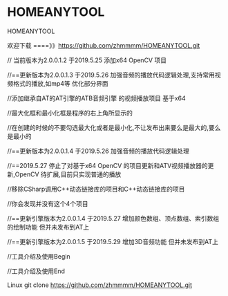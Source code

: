 # HOMEANYTOOL
HOMEANYTOOL

欢迎下载 ====》》https://github.com/zhmmmm/HOMEANYTOOL.git


// 当前版本为2.0.0.1.2  于2019.5.25 添加x64 OpenCV 项目



//==更新版本为2.0.0.1.3  于2019.5.26 加强音频的播放代码逻辑处理,支持常用视频格式的播放,如mp4等 优化部分界面

//添加继承自AT的AT引擎的ATB音频引擎 的视频播放项目 基于x64

//最大化框和最小化框是程序的右上角所显示的

//在创建的时候的不要勾选最大化或者是最小化,不让发布出来要么是最大的,要么是最小的

//==更新版本为2.0.0.1.4  于2019.5.26 加强音频的播放代码逻辑处理

//==2019.5.27 停止了对基于x64 OpenCV 的项目更新和ATV视频播放器的更新,OpenCV 待扩展,目前只实现普通的播放

//移除CSharp调用C++动态链接库的项目和C++动态链接库的项目

//你会发现并没有这个4个项目

//==更新引擎版本为2.0.0.1.4 于2019.5.27 增加颜色数组、顶点数组、索引数组的绘制功能 但并未发布到AT上

//==更新引擎版本为2.0.0.1.5 于2019.5.29 增加3D音频功能 但并未发布到AT上














//工具介绍及使用Begin








//工具介绍及使用End

Linux git clone https://github.com/zhmmmm/HOMEANYTOOL.git